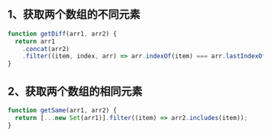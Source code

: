 ## 1、获取两个数组的不同元素

```jsx
function getDiff(arr1, arr2) {
  return arr1
    .concat(arr2)
    .filter((item, index, arr) => arr.indexOf(item) === arr.lastIndexOf(item));
}
```

## 2、获取两个数组的相同元素

```jsx
function getSame(arr1, arr2) {
  return [...new Set(arr1)].filter((item) => arr2.includes(item));
}
```
